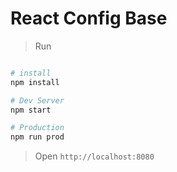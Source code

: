 # React Config Base

> Run 

```bash

# install
npm install

# Dev Server
npm start

# Production
npm run prod

```

> Open `http://localhost:8080`